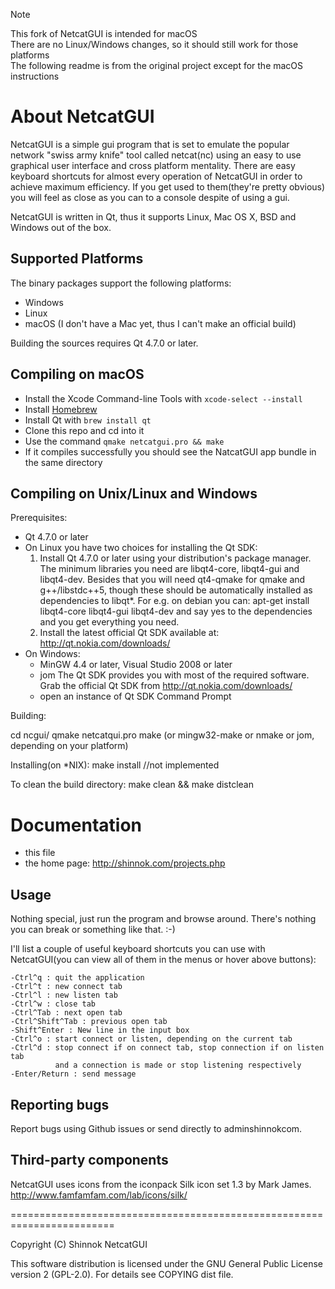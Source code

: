 > [!Note]
> This fork of NetcatGUI is intended for macOS<br>
> There are no Linux/Windows changes, so it should still work for those platforms<br>
> The following readme is from the original project except for the macOS instructions<br>


# About NetcatGUI

NetcatGUI is a simple gui program that is set to emulate the popular
network "swiss army knife" tool called netcat(nc) using an easy to use
graphical user interface and cross platform mentality.
There are easy keyboard shortcuts for almost every operation of NetcatGUI
in order to achieve maximum efficiency. If you get used to them(they're 
pretty obvious) you will feel as close as you can to a console despite
of using a gui.


NetcatGUI is written in Qt, thus it supports Linux, Mac OS X, BSD and 
Windows out of the box.


## Supported Platforms

The binary packages support the following platforms:

- Windows
- Linux
- macOS (I don't have a Mac yet, thus I can't make an official build)

Building the sources requires Qt 4.7.0 or later.

## Compiling on macOS

- Install the Xcode Command-line Tools with `xcode-select --install`
- Install [Homebrew](https://brew.sh) 
- Install Qt with `brew install qt`
- Clone this repo and cd into it
- Use the command `qmake netcatgui.pro && make`
- If it compiles successfully you should see the NatcatGUI app bundle in the same directory

## Compiling on Unix/Linux and Windows

Prerequisites:
   - Qt 4.7.0 or later
   - On Linux you have two choices for installing the Qt SDK:
        1. Install Qt 4.7.0 or later using your distribution's
            package manager. The minimum libraries you need are
            libqt4-core, libqt4-gui and libqt4-dev. Besides that
            you will need qt4-qmake for qmake and g++/libstdc++5, 
            though these should be automatically installed as 
            dependencies to libqt*.
            For e.g. on debian you can:
            apt-get install libqt4-core libqt4-gui libqt4-dev
            and say yes to the dependencies and you get everything
            you need.
        2. Install the latest official Qt SDK available at:
            http://qt.nokia.com/downloads/
   - On Windows:
     -  MinGW 4.4 or later, Visual Studio 2008 or later
     -  jom
     The Qt SDK provides you with most of the required software.
     Grab the official Qt SDK from http://qt.nokia.com/downloads/
	 -  open an instance of Qt SDK Command Prompt

Building:

cd ncgui/
qmake netcatqui.pro
make (or mingw32-make or nmake or jom, depending on your platform)

Installing(on *NIX):
make install //not implemented

To clean the build directory:
make clean && make distclean

# Documentation

- this file
- the home page: http://shinnok.com/projects.php

## Usage

Nothing special, just run the program and browse around. There's nothing you 
can break or something like that. :-)

I'll list a couple of useful keyboard shortcuts you can use with NetcatGUI(you can view all of them in the menus or hover above buttons):

    -Ctrl^q : quit the application
    -Ctrl^t : new connect tab
    -Ctrl^l : new listen tab
    -Ctrl^w : close tab
    -Ctrl^Tab : next open tab
    -Ctrl^Shift^Tab : previous open tab
    -Shift^Enter : New line in the input box
    -Ctrl^o : start connect or listen, depending on the current tab
    -Ctrl^d : stop connect if on connect tab, stop connection if on listen tab
              and a connection is made or stop listening respectively
    -Enter/Return : send message

## Reporting bugs

Report bugs using Github issues or send directly to admin<at>shinnok<dot>com.

## Third-party components


NetcatGUI uses icons from the iconpack Silk icon set 1.3 by Mark James.
http://www.famfamfam.com/lab/icons/silk/

========================================================================

Copyright (C) Shinnok <Teodor Mircea Ionita> NetcatGUI

This software distribution is licensed under the GNU General Public License
version 2 (GPL-2.0). For details see COPYING dist file.
